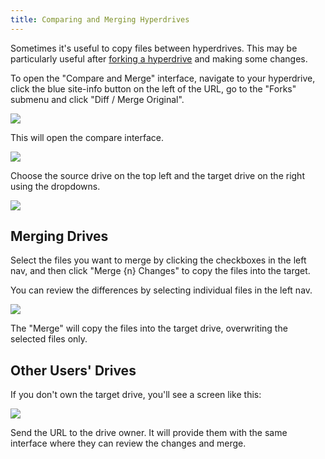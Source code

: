 ```yaml
---
title: Comparing and Merging Hyperdrives
---
```


Sometimes it's useful to copy files between hyperdrives. This may be particularly useful after [forking a hyperdrive](forking-hyperdrives.md) and making some changes.

To open the "Compare and Merge" interface, navigate to your hyperdrive, click the blue site-info button on the left of the URL, go to the "Forks" submenu and click "Diff / Merge Original".

![](/img/menu-diff-merge.png)

This will open the compare interface.

![](/img/diff-merge-interface.png)

Choose the source drive on the top left and the target drive on the right using the dropdowns.

![](/img/diff-merge-select-source.png)

## Merging Drives

Select the files you want to merge by clicking the checkboxes in the left nav, and then click "Merge {n} Changes" to copy the files into the target.

You can review the differences by selecting individual files in the left nav.

![](/img/diff-merge-individual-file.png)

The "Merge" will copy the files into the target drive, overwriting the selected files only.

## Other Users' Drives

If you don't own the target drive, you'll see a screen like this:

![](/img/diff-merge-not-owner.png)

Send the URL to the drive owner. It will provide them with the same interface where they can review the changes and merge.

